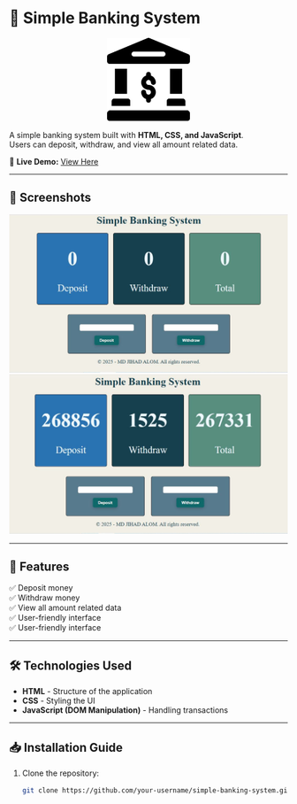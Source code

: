 # 🏦 Simple Banking System
<p align="center">
  <img src="./elements/bank.png" alt="Simple Banking Logo" width="150">
</p>

A simple banking system built with **HTML, CSS, and JavaScript**.  
Users can deposit, withdraw, and view all amount related data.

🔗 **Live Demo:** [View Here](https://mdjihadalom.github.io/Simple-Banking-System-Using-DOM/)

---

## 📸 Screenshots

![Screenshot 1](./elements/Capture.JPG)
![Screenshot 2](./elements/Capture2.JPG)

---

## 🚀 Features

✅ Deposit money  
✅ Withdraw money  
✅ View all amount related data  
✅ User-friendly interface  
✅ User-friendly interface  

---

## 🛠️ Technologies Used

- **HTML** - Structure of the application  
- **CSS** - Styling the UI  
- **JavaScript (DOM Manipulation)** - Handling transactions  

---

## 📥 Installation Guide

1. Clone the repository:
   ```bash
   git clone https://github.com/your-username/simple-banking-system.git
